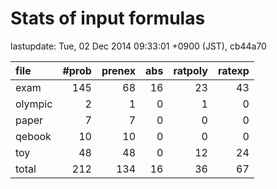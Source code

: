 
# Stats of input formulas

lastupdate: Tue, 02 Dec 2014 09:33:01 +0900 (JST), cb44a70

|file| #prob | prenex | abs | ratpoly | ratexp|
|:--|--:|--:|--:|--:|--:|
| exam |  145  |  68  |  16  |  23  |  43  |
| olympic |  2  |  1  |  0  |  1  |  0  |
| paper |  7 | 7 | 0 | 0 | 0 |
| qebook | 10 | 10 | 0 | 0 | 0 |
| toy | 48 | 48 | 0 | 12 | 24 |
|total | 212 | 134 | 16 | 36 | 67 |
